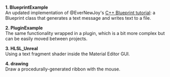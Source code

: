 **1. BlueprintExample**<br>
An updated implementation of @EverNewJoy's <a href="https://wiki.unrealengine.com/Blueprint_Function_Library,_Create_Your_Own_to_Share_With_Others">C++ Blueprint tutorial</a>: a Blueprint class that generates a text message and writes text to a file.

**2. PluginExample**<br>
The same functionality wrapped in a plugin, which is a bit more complex but can be easily moved between projects.

**3. HLSL_Unreal**<br>
Using a text fragment shader inside the Material Editor GUI.

**4. drawing**<br>
Draw a procedurally-generated ribbon with the mouse.